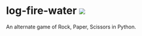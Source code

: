 # log-fire-water ![](https://img.shields.io/travis/rbstrachan/log-fire-water.svg)
An alternate game of Rock, Paper, Scissors in Python.

